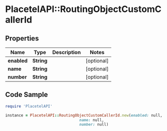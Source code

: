 # PlacetelAPI::RoutingObjectCustomCallerId

## Properties

Name | Type | Description | Notes
------------ | ------------- | ------------- | -------------
**enabled** | **String** |  | [optional] 
**name** | **String** |  | [optional] 
**number** | **String** |  | [optional] 

## Code Sample

```ruby
require 'PlacetelAPI'

instance = PlacetelAPI::RoutingObjectCustomCallerId.new(enabled: null,
                                 name: null,
                                 number: null)
```


